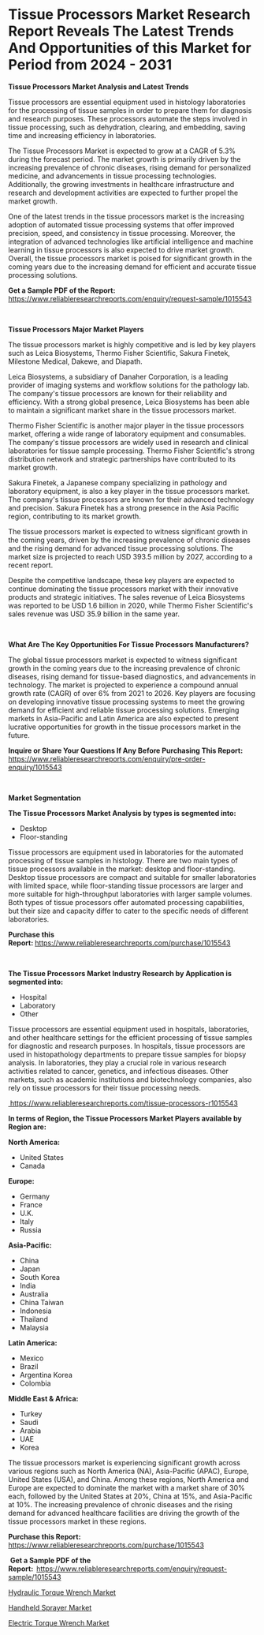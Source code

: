 <p><h1>Tissue Processors Market Research Report Reveals The Latest Trends And Opportunities of this Market for Period from 2024 - 2031</h1></p><p><strong>Tissue Processors Market Analysis and Latest Trends</strong></p>
<p><p>Tissue processors are essential equipment used in histology laboratories for the processing of tissue samples in order to prepare them for diagnosis and research purposes. These processors automate the steps involved in tissue processing, such as dehydration, clearing, and embedding, saving time and increasing efficiency in laboratories.</p><p>The Tissue Processors Market is expected to grow at a CAGR of 5.3% during the forecast period. The market growth is primarily driven by the increasing prevalence of chronic diseases, rising demand for personalized medicine, and advancements in tissue processing technologies. Additionally, the growing investments in healthcare infrastructure and research and development activities are expected to further propel the market growth.</p><p>One of the latest trends in the tissue processors market is the increasing adoption of automated tissue processing systems that offer improved precision, speed, and consistency in tissue processing. Moreover, the integration of advanced technologies like artificial intelligence and machine learning in tissue processors is also expected to drive market growth. Overall, the tissue processors market is poised for significant growth in the coming years due to the increasing demand for efficient and accurate tissue processing solutions.</p></p>
<p><strong>Get a Sample PDF of the Report:&nbsp;</strong> <a href="https://www.reliableresearchreports.com/enquiry/request-sample/1015543">https://www.reliableresearchreports.com/enquiry/request-sample/1015543</a></p>
<p>&nbsp;</p>
<p><strong>Tissue Processors Major Market Players</strong></p>
<p><p>The tissue processors market is highly competitive and is led by key players such as Leica Biosystems, Thermo Fisher Scientific, Sakura Finetek, Milestone Medical, Dakewe, and Diapath. </p><p>Leica Biosystems, a subsidiary of Danaher Corporation, is a leading provider of imaging systems and workflow solutions for the pathology lab. The company's tissue processors are known for their reliability and efficiency. With a strong global presence, Leica Biosystems has been able to maintain a significant market share in the tissue processors market.</p><p>Thermo Fisher Scientific is another major player in the tissue processors market, offering a wide range of laboratory equipment and consumables. The company's tissue processors are widely used in research and clinical laboratories for tissue sample processing. Thermo Fisher Scientific's strong distribution network and strategic partnerships have contributed to its market growth.</p><p>Sakura Finetek, a Japanese company specializing in pathology and laboratory equipment, is also a key player in the tissue processors market. The company's tissue processors are known for their advanced technology and precision. Sakura Finetek has a strong presence in the Asia Pacific region, contributing to its market growth.</p><p>The tissue processors market is expected to witness significant growth in the coming years, driven by the increasing prevalence of chronic diseases and the rising demand for advanced tissue processing solutions. The market size is projected to reach USD 393.5 million by 2027, according to a recent report.</p><p>Despite the competitive landscape, these key players are expected to continue dominating the tissue processors market with their innovative products and strategic initiatives. The sales revenue of Leica Biosystems was reported to be USD 1.6 billion in 2020, while Thermo Fisher Scientific's sales revenue was USD 35.9 billion in the same year.</p></p>
<p>&nbsp;</p>
<p><strong>What Are The Key Opportunities For Tissue Processors Manufacturers?</strong></p>
<p><p>The global tissue processors market is expected to witness significant growth in the coming years due to the increasing prevalence of chronic diseases, rising demand for tissue-based diagnostics, and advancements in technology. The market is projected to experience a compound annual growth rate (CAGR) of over 6% from 2021 to 2026. Key players are focusing on developing innovative tissue processing systems to meet the growing demand for efficient and reliable tissue processing solutions. Emerging markets in Asia-Pacific and Latin America are also expected to present lucrative opportunities for growth in the tissue processors market in the future.</p></p>
<p><strong>Inquire or Share Your Questions If Any Before Purchasing This Report:</strong> <a href="https://www.reliableresearchreports.com/enquiry/pre-order-enquiry/1015543">https://www.reliableresearchreports.com/enquiry/pre-order-enquiry/1015543</a></p>
<p>&nbsp;</p>
<p><strong>Market Segmentation</strong></p>
<p><strong>The Tissue Processors Market Analysis by types is segmented into:</strong></p>
<p><ul><li>Desktop</li><li>Floor-standing</li></ul></p>
<p><p>Tissue processors are equipment used in laboratories for the automated processing of tissue samples in histology. There are two main types of tissue processors available in the market: desktop and floor-standing. Desktop tissue processors are compact and suitable for smaller laboratories with limited space, while floor-standing tissue processors are larger and more suitable for high-throughput laboratories with larger sample volumes. Both types of tissue processors offer automated processing capabilities, but their size and capacity differ to cater to the specific needs of different laboratories.</p></p>
<p><strong>Purchase this Report:&nbsp;</strong><a href="https://www.reliableresearchreports.com/purchase/1015543">https://www.reliableresearchreports.com/purchase/1015543</a></p>
<p>&nbsp;</p>
<p><strong>The Tissue Processors Market Industry Research by Application is segmented into:</strong></p>
<p><ul><li>Hospital</li><li>Laboratory</li><li>Other</li></ul></p>
<p><p>Tissue processors are essential equipment used in hospitals, laboratories, and other healthcare settings for the efficient processing of tissue samples for diagnostic and research purposes. In hospitals, tissue processors are used in histopathology departments to prepare tissue samples for biopsy analysis. In laboratories, they play a crucial role in various research activities related to cancer, genetics, and infectious diseases. Other markets, such as academic institutions and biotechnology companies, also rely on tissue processors for their tissue processing needs.</p></p>
<p><a href="https://www.reliableresearchreports.com/tissue-processors-r1015543">&nbsp;https://www.reliableresearchreports.com/tissue-processors-r1015543</a></p>
<p><strong>In terms of Region, the Tissue Processors Market Players available by Region are:</strong></p>
<p>
    <p> <strong> North America: </strong>
        <ul>
            <li>United States</li>
            <li>Canada</li>
        </ul>
        </p> 
    <p> <strong> Europe: </strong>
        <ul>
            <li>Germany</li>
            <li>France</li>
            <li>U.K.</li>
            <li>Italy</li>
            <li>Russia</li>
        </ul>
        </p> 
    <p> <strong> Asia-Pacific: </strong>
        <ul>
            <li>China</li>
            <li>Japan</li>
            <li>South Korea</li>
            <li>India</li>
            <li>Australia</li>
            <li>China Taiwan</li>
            <li>Indonesia</li>
            <li>Thailand</li>
            <li>Malaysia</li>
        </ul>
        </p> 
    <p> <strong> Latin America: </strong>
        <ul>
            <li>Mexico</li>
            <li>Brazil</li>
            <li>Argentina Korea</li>
            <li>Colombia</li>
        </ul>
        </p> 
    <p> <strong> Middle East & Africa: </strong>
        <ul>
            <li>Turkey</li>
            <li>Saudi</li>
            <li>Arabia</li>
            <li>UAE</li>
            <li>Korea</li>
        </ul>
    </p>
    </p>
<p><p>The tissue processors market is experiencing significant growth across various regions such as North America (NA), Asia-Pacific (APAC), Europe, United States (USA), and China. Among these regions, North America and Europe are expected to dominate the market with a market share of 30% each, followed by the United States at 20%, China at 15%, and Asia-Pacific at 10%. The increasing prevalence of chronic diseases and the rising demand for advanced healthcare facilities are driving the growth of the tissue processors market in these regions.</p></p>
<p><strong>Purchase this Report: </strong><a href="https://www.reliableresearchreports.com/purchase/1015543">https://www.reliableresearchreports.com/purchase/1015543</a></p>
<p>&nbsp;<strong>Get a Sample PDF of the Report:&nbsp;&nbsp;</strong><a href="https://www.reliableresearchreports.com/enquiry/request-sample/1015543">https://www.reliableresearchreports.com/enquiry/request-sample/1015543</a></p>
<p><strong></strong></p>
<p><p><a href="https://www.linkedin.com/pulse/hydraulic-torque-wrench-market-competitive-analysis-trends-wgxbc?trackingId=xrNqK%2Bo8MxpOv9D1XDoTiQ%3D%3D">Hydraulic Torque Wrench Market</a></p><p><a href="https://www.linkedin.com/pulse/handheld-sprayer-market-trends-analysis-forecasted-period-2024-2031-2n1jc?trackingId=1sjp3ncoOLd7TS%2BtBtam2Q%3D%3D">Handheld Sprayer Market</a></p><p><a href="https://www.linkedin.com/pulse/electric-torque-wrench-market-share-evolution-growth-trends-ojoyc?trackingId=mhNCYUirnh%2FVZQS1%2B0l6%2Bg%3D%3D">Electric Torque Wrench Market</a></p></p>